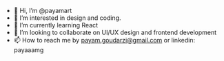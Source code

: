 - 👋 Hi, I’m @payamart
- 👀 I’m interested in design and coding.
- 🌱 I’m currently learning React
- 💞️ I’m looking to collaborate on UI/UX design and frontend development
- 📫 How to reach me by payam.goudarzi@gmail.com or linkedin: payaaamg

<!---
payamart/payamart is a ✨ special ✨ repository because its `README.md` (this file) appears on your GitHub profile.
You can click the Preview link to take a look at your changes.
--->
